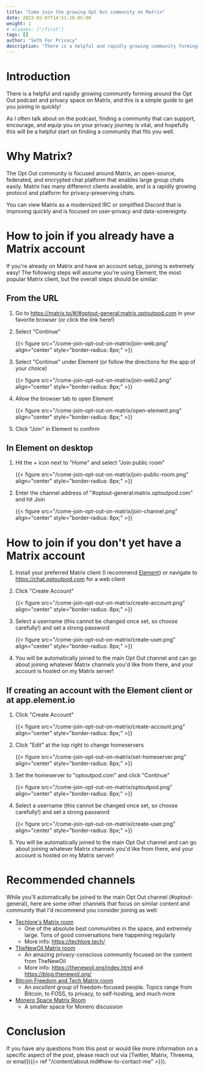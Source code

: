 ```yaml
---
title: "Come join the growing Opt Out community on Matrix"
date: 2022-02-07T14:51:28-05:00
weight: 1
# aliases: ["/first"]
tags: []
author: "Seth For Privacy"
description: "There is a helpful and rapidly growing community forming around the Opt Out podcast and privacy space on Matrix, and this is a simple guide to get you joining in quickly!"
---
```


# Introduction

There is a helpful and rapidly growing community forming around the Opt Out podcast and privacy space on Matrix, and this is a simple guide to get you joining in quickly!

As I often talk about on the podcast, finding a community that can support, encourage, and equip you on your privacy journey is vital, and hopefully this will be a helpful start on finding a community that fits you well.

# Why Matrix?

The Opt Out community is focused around Matrix, an open-source, federated, and encrypted chat platform that enables large group chats easily. Matrix has many differenct clients available, and is a rapidly growing protocol and platform for privacy-preserving chats.

You can view Matrix as a modernized IRC or simplified Discord that is improving quickly and is focused on user-privacy and data-sovereignty.

# How to join if you already have a Matrix account

If you're already on Matrix and have an account setup, joining is extremely easy! The following steps will assume you're using Element, the most popular Matrix client, but the overall steps should be similar:

## From the URL

1. Go to <https://matrix.to/#/#optout-general:matrix.optoutpod.com> in your favorite browser (or click the link here!)

2. Select "Continue"

    {{< figure src="/come-join-opt-out-on-matrix/join-web.png" align="center" style="border-radius: 8px;" >}}

3. Select "Continue" under Element (or follow the directions for the app of your choice)

    {{< figure src="/come-join-opt-out-on-matrix/join-web2.png" align="center" style="border-radius: 8px;" >}}

4. Allow the browser tab to open Element

    {{< figure src="/come-join-opt-out-on-matrix/open-element.png" align="center" style="border-radius: 8px;" >}}

5. Click "Join" in Element to confirm

## In Element on desktop

1. Hit the + icon next to "Home" and select "Join public room"

    {{< figure src="/come-join-opt-out-on-matrix/join-public-room.png" align="center" style="border-radius: 8px;" >}}

2. Enter the channel address of "#optout-general:matrix.optoutpod.com" and hit Join

    {{< figure src="/come-join-opt-out-on-matrix/join-channel.png" align="center" style="border-radius: 8px;" >}}

# How to join if you don't yet have a Matrix account

1. Install your preferred Matrix client (I recommend [Element](https://element.io/get-started)) or navigate to <https://chat.optoutpod.com> for a web client
2. Click "Create Account"

    {{< figure src="/come-join-opt-out-on-matrix/create-account.png" align="center" style="border-radius: 8px;" >}}

3. Select a username (this cannot be changed once set, so choose carefully!) and set a strong password

    {{< figure src="/come-join-opt-out-on-matrix/create-user.png" align="center" style="border-radius: 8px;" >}}

4. You will be automatically joined to the main Opt Out channel and can go about joining whatever Matrix channels you'd like from there, and your account is hosted on my Matrix server!

## If creating an account with the Element client or at app.element.io

1. Click "Create Account"

    {{< figure src="/come-join-opt-out-on-matrix/create-account.png" align="center" style="border-radius: 8px;" >}}

2. Click "Edit" at the top right to change homeservers

    {{< figure src="/come-join-opt-out-on-matrix/set-homeserver.png" align="center" style="border-radius: 8px;" >}}

3. Set the homeserver to "optoutpod.com" and click "Continue"

    {{< figure src="/come-join-opt-out-on-matrix/optoutpod.png" align="center" style="border-radius: 8px;" >}}

4. Select a username (this cannot be changed once set, so choose carefully!) and set a strong password

    {{< figure src="/come-join-opt-out-on-matrix/create-user.png" align="center" style="border-radius: 8px;" >}}

5. You will be automatically joined to the main Opt Out channel and can go about joining whatever Matrix channels you'd like from there, and your account is hosted on my Matrix server!

# Recommended channels

While you'll automatically be joined to the main Opt Out channel (#optout-general), here are some other channels that focus on similar content and community that I'd recommend you consider joining as well:

- [Techlore's Matrix room](https://matrix.to/#/+techlore-official:matrix.org)
  - One of the absolute best communities in the space, and extremely large. Tons of good conversations here happening regularly
  - More info: <https://techlore.tech/>
- [TheNewOil Matrix room](https://matrix.to/#/#TheNewOil:matrix.org)
  - An amazing privacy-conscious community focused on the content from TheNewOil
  - More info: <https://thenewoil.org/index.html> and <https://blog.thenewoil.org/>
- [Bitcoin Freedom and Tech Matrix room](https://matrix.to/#/#Bitcoin:usethe.tools)
  - An *excellent* group of freedom-focused people. Topics range from Bitcoin, to FOSS, to privacy, to self-hosting, and much more
- [Monero Space Matrix Room](https://matrix.to/#/#monero-space:monero.social)
  - A smaller space for Monero discussion

# Conclusion

If you have any questions from this post or would like more information on a specific aspect of the post, please reach out via [Twitter, Matrix, Threema, or email]({{< ref "/content/about.md#how-to-contact-me" >}}).
